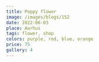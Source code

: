 ```yaml
---
title: Poppy flower
image: /images/blogs/152
date: 2022-06-03
place: Aarhus
tags: flower, shop
colors: purple, red, blue, orange
price: 75
gallery: 4
---
```

